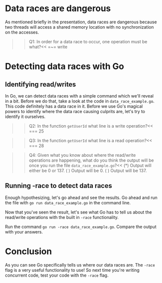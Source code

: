 # Data races are dangerous
As mentioned briefly in the presentation, data races are dangerous because two threads will access a shared memory location with no synchronization on the accesses.

>>Q1: In order for a data race to occur, one operation must be what?<<
=~= write


# Detecting data races with Go
## Identifying read/writes
In Go, we can detect data races with a simple command which we'll reveal in a bit. Before we do that, take a look at the code in `data_race_example.go`. This code definitely has a data race in it. Before we use Go's magical powers to identify where the data race causing culprits are, let's try to identify it ourselves.

>>Q2: In the function `getUserId` what line is a write operation?<<
=== 25

>>Q3: In the function `getUserId` what line is a read operation?<<
=== 28

>>Q4: Given what you know about where the read/write operations are happening, what do you think the output will be once you run the file `data_race_example.go`?<<
(*) Output will either be 0 or 137.
( ) Output will be 0.
( ) Output will be 137.

## Running -race to detect data races
Enough hypothesizing, let's go ahead and see the results. Go ahead and run the file with `go run data_race_example.go` in the command line.

Now that you've seen the result, let's see what Go has to tell us about the read/write operations with the built in `-race` functionality. 

Run the command `go run -race data_race_example.go`. Compare the output with your answers.

# Conclusion
As you can see Go specifically tells us where our data races are. The `-race` flag is a very useful functionality to use! So next time you're writing concurrent code, test your code with the `-race` flag.